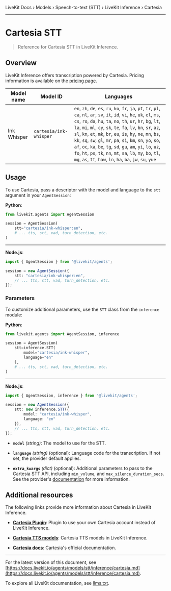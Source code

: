 LiveKit Docs › Models › Speech-to-text (STT) › LiveKit Inference › Cartesia

---

# Cartesia STT

> Reference for Cartesia STT in LiveKit Inference.

## Overview

LiveKit Inference offers transcription powered by Cartesia. Pricing information is available on the [pricing page](https://livekit.io/pricing/inference#stt).

| Model name | Model ID | Languages |
| -------- | -------- | --------- |
| Ink Whisper | `cartesia/ink-whisper` | `en`, `zh`, `de`, `es`, `ru`, `ko`, `fr`, `ja`, `pt`, `tr`, `pl`, `ca`, `nl`, `ar`, `sv`, `it`, `id`, `vi`, `he`, `uk`, `el`, `ms`, `cs`, `ro`, `da`, `hu`, `ta`, `no`, `th`, `ur`, `hr`, `bg`, `lt`, `la`, `mi`, `ml`, `cy`, `sk`, `te`, `fa`, `lv`, `bn`, `sr`, `az`, `sl`, `kn`, `et`, `mk`, `br`, `eu`, `is`, `hy`, `ne`, `mn`, `bs`, `kk`, `sq`, `sw`, `gl`, `mr`, `pa`, `si`, `km`, `sn`, `yo`, `so`, `af`, `oc`, `ka`, `be`, `tg`, `sd`, `gu`, `am`, `yi`, `lo`, `uz`, `fo`, `ht`, `ps`, `tk`, `nn`, `mt`, `sa`, `lb`, `my`, `bo`, `tl`, `mg`, `as`, `tt`, `haw`, `ln`, `ha`, `ba`, `jw`, `su`, `yue` |

## Usage

To use Cartesia, pass a descriptor with the model and language to the `stt` argument in your `AgentSession`:

**Python**:

```python
from livekit.agents import AgentSession

session = AgentSession(
    stt="cartesia/ink-whisper:en",
    # ... tts, stt, vad, turn_detection, etc.
)

```

---

**Node.js**:

```typescript
import { AgentSession } from '@livekit/agents';

session = new AgentSession({
    stt: "cartesia/ink-whisper:en",
    // ... tts, stt, vad, turn_detection, etc.
});

```

### Parameters

To customize additional parameters, use the `STT` class from the `inference` module:

**Python**:

```python
from livekit.agents import AgentSession, inference

session = AgentSession(
    stt=inference.STT(
        model="cartesia/ink-whisper", 
        language="en"
    ),
    # ... tts, stt, vad, turn_detection, etc.
)

```

---

**Node.js**:

```typescript
import { AgentSession, inference } from '@livekit/agents';

session = new AgentSession({
    stt: new inference.STT({ 
        model: "cartesia/ink-whisper", 
        language: "en" 
    }),
    // ... tts, stt, vad, turn_detection, etc.
});

```

- **`model`** _(string)_: The model to use for the STT.

- **`language`** _(string)_ (optional): Language code for the transcription. If not set, the provider default applies.

- **`extra_kwargs`** _(dict)_ (optional): Additional parameters to pass to the Cartesia STT API, including `min_volume`, and `max_silence_duration_secs`. See the provider's [documentation](#additional-resources) for more information.

## Additional resources

The following links provide more information about Cartesia in LiveKit Inference.

- **[Cartesia Plugin](https://docs.livekit.io/agents/models/stt/plugins/cartesia.md)**: Plugin to use your own Cartesia account instead of LiveKit Inference.

- **[Cartesia TTS models](https://docs.livekit.io/agents/models/tts/inference/cartesia.md)**: Cartesia TTS models in LiveKit Inference.

- **[Cartesia docs](https://cartesia.ai/docs)**: Cartesia's official documentation.

---


For the latest version of this document, see [https://docs.livekit.io/agents/models/stt/inference/cartesia.md](https://docs.livekit.io/agents/models/stt/inference/cartesia.md).

To explore all LiveKit documentation, see [llms.txt](https://docs.livekit.io/llms.txt).